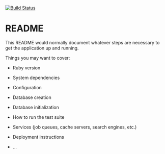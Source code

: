[![Build Status](https://travis-ci.com/wfischer42/veeo-waypoint.svg?branch=master)](https://travis-ci.com/wfischer42/veeo-waypoint)

# README

This README would normally document whatever steps are necessary to get the
application up and running.

Things you may want to cover:

* Ruby version

* System dependencies

* Configuration

* Database creation

* Database initialization

* How to run the test suite

* Services (job queues, cache servers, search engines, etc.)

* Deployment instructions

* ...
